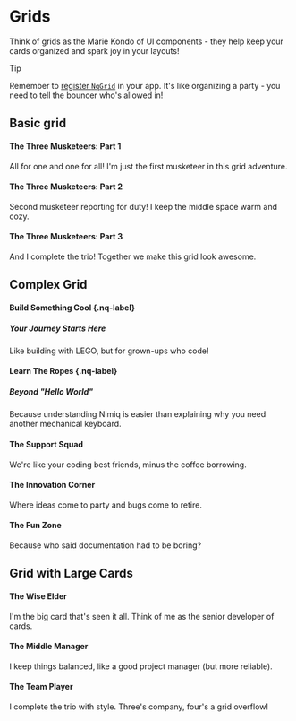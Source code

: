 # Grids

Think of grids as the Marie Kondo of UI components - they help keep your cards organized and spark joy in your layouts!

> [!TIP]
> Remember to [register `NqGrid`](/vitepress-theme/#register-the-components) in your app. It's like organizing a party - you need to tell the bouncer who's allowed in!

## Basic grid

<ComponentPreview>

<NqGrid>

<NqCard>

#### The Three Musketeers: Part 1

All for one and one for all! I'm just the first musketeer in this grid adventure.

</NqCard>

<NqCard>

#### The Three Musketeers: Part 2

Second musketeer reporting for duty! I keep the middle space warm and cozy.

</NqCard>

<NqCard>

#### The Three Musketeers: Part 3

And I complete the trio! Together we make this grid look awesome.

</NqCard>

</NqGrid>

</ComponentPreview>

## Complex Grid

<ComponentPreview>

<NqGrid>

<NqCard bg-color="blue" href="#" icon="i-nimiq:icons-lg-browsermesh">

#### Build Something Cool {.nq-label}

##### Your Journey Starts Here

Like building with LEGO, but for grown-ups who code!

</NqCard>

<NqCard bg-color="green" href="#" icon="i-nimiq:icons-lg-cubes">

#### Learn The Ropes {.nq-label}

##### Beyond "Hello World"

Because understanding Nimiq is easier than explaining why you need another mechanical keyboard.

</NqCard>

<NqCard>

#### The Support Squad

We're like your coding best friends, minus the coffee borrowing.

</NqCard>

<NqCard>

#### The Innovation Corner

Where ideas come to party and bugs come to retire.

</NqCard>

<NqCard>

#### The Fun Zone

Because who said documentation had to be boring?

</NqCard>

</NqGrid>

</ComponentPreview>

## Grid with Large Cards

<ComponentPreview>

<NqGrid>

<NqLargeCard icon="i-nimiq:tools">

#### The Wise Elder

I'm the big card that's seen it all. Think of me as the senior developer of cards.

</NqLargeCard>

<NqLargeCard icon="i-nimiq:tools">

#### The Middle Manager

I keep things balanced, like a good project manager (but more reliable).

</NqLargeCard>

<NqLargeCard icon="i-nimiq:tools">

#### The Team Player

I complete the trio with style. Three's company, four's a grid overflow!

</NqLargeCard>

</NqGrid>

</ComponentPreview>
